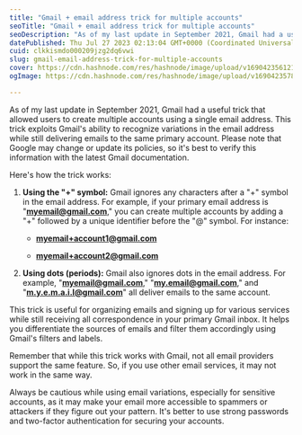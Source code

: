 ```yaml
---
title: "Gmail + email address trick for multiple accounts"
seoTitle: "Gmail + email address trick for multiple accounts"
seoDescription: "As of my last update in September 2021, Gmail had a useful trick that allowed users to create multiple accounts using a single email address. This trick exp"
datePublished: Thu Jul 27 2023 02:13:04 GMT+0000 (Coordinated Universal Time)
cuid: clkkismdo000209jzg2dq6vwi
slug: gmail-email-address-trick-for-multiple-accounts
cover: https://cdn.hashnode.com/res/hashnode/image/upload/v1690423561214/ad06fdef-8dac-4e35-8cca-b1ff0759b91c.jpeg
ogImage: https://cdn.hashnode.com/res/hashnode/image/upload/v1690423578483/fac40f05-d5b4-4ef2-bd5c-f6449962ed1c.jpeg

---
```


As of my last update in September 2021, Gmail had a useful trick that allowed users to create multiple accounts using a single email address. This trick exploits Gmail's ability to recognize variations in the email address while still delivering emails to the same primary account. Please note that Google may change or update its policies, so it's best to verify this information with the latest Gmail documentation.

Here's how the trick works:

1. **Using the "+" symbol:** Gmail ignores any characters after a "+" symbol in the email address. For example, if your primary email address is "[**myemail@gmail.com**](mailto:myemail@gmail.com)," you can create multiple accounts by adding a "+" followed by a unique identifier before the "@" symbol. For instance:
    
    * [**myemail+account1@gmail.com**](mailto:myemail+account1@gmail.com)
        
    * [**myemail+account2@gmail.com**](mailto:myemail+account2@gmail.com)
        
2. **Using dots (periods):** Gmail also ignores dots in the email address. For example, "[**myemail@gmail.com**](mailto:myemail@gmail.com)," "[**my.email@gmail.com**](mailto:my.email@gmail.com)," and "[**m.y.e.m.a.i.l@gmail.com**](mailto:m.y.e.m.a.i.l@gmail.com)" all deliver emails to the same account.
    

This trick is useful for organizing emails and signing up for various services while still receiving all correspondence in your primary Gmail inbox. It helps you differentiate the sources of emails and filter them accordingly using Gmail's filters and labels.

Remember that while this trick works with Gmail, not all email providers support the same feature. So, if you use other email services, it may not work in the same way.

Always be cautious while using email variations, especially for sensitive accounts, as it may make your email more accessible to spammers or attackers if they figure out your pattern. It's better to use strong passwords and two-factor authentication for securing your accounts.